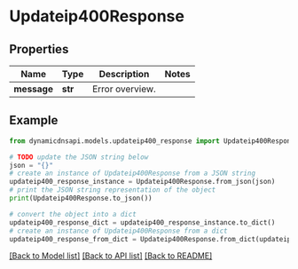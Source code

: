 # Updateip400Response


## Properties

Name | Type | Description | Notes
------------ | ------------- | ------------- | -------------
**message** | **str** | Error overview. | 

## Example

```python
from dynamicdnsapi.models.updateip400_response import Updateip400Response

# TODO update the JSON string below
json = "{}"
# create an instance of Updateip400Response from a JSON string
updateip400_response_instance = Updateip400Response.from_json(json)
# print the JSON string representation of the object
print(Updateip400Response.to_json())

# convert the object into a dict
updateip400_response_dict = updateip400_response_instance.to_dict()
# create an instance of Updateip400Response from a dict
updateip400_response_from_dict = Updateip400Response.from_dict(updateip400_response_dict)
```
[[Back to Model list]](../README.md#documentation-for-models) [[Back to API list]](../README.md#documentation-for-api-endpoints) [[Back to README]](../README.md)


